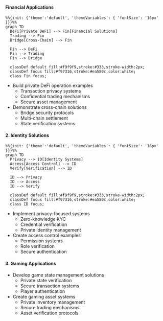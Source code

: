 #### Financial Applications
```mermaid
%%{init: {'theme':'default', 'themeVariables': { 'fontSize': '16px' }}}%%
graph TD
  DeFi[Private DeFi] --> Fin[Financial Solutions]
  Trading --> Fin
  Bridge[Cross-Chain] --> Fin
  
  Fin --> DeFi
  Fin --> Trading  
  Fin --> Bridge
  
  classDef default fill:#f9f9f9,stroke:#333,stroke-width:2px;
  classDef focus fill:#f97316,stroke:#ea580c,color:white;
  class Fin focus;
```
- Build private DeFi operation examples
  - Transaction privacy systems
  - Confidential trading mechanisms
  - Secure asset management
- Demonstrate cross-chain solutions
  - Bridge security protocols
  - Multi-chain settlement
  - State verification systems

#### 2. Identity Solutions
```mermaid
%%{init: {'theme':'default', 'themeVariables': { 'fontSize': '16px' }}}%%
graph TD
  Privacy --> ID[Identity Systems]
  Access[Access Control] --> ID
  Verify[Verification] --> ID
  
  ID --> Privacy
  ID --> Access
  ID --> Verify
  
  classDef default fill:#f9f9f9,stroke:#333,stroke-width:2px;
  classDef focus fill:#f97316,stroke:#ea580c,color:white;
  class ID focus;
```
- Implement privacy-focused systems
  - Zero-knowledge KYC
  - Credential verification
  - Private identity management
- Create access control examples
  - Permission systems
  - Role verification
  - Secure authentication

#### 3. Gaming Applications
- Develop game state management solutions
  - Private state verification
  - Secure transaction systems
  - Player authentication
- Create gaming asset systems
  - Private inventory management
  - Secure trading mechanisms
  - Asset verification protocols
